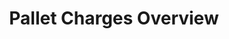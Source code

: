 ---
grand_parent: Produce Accounting
has_children: false
layout: default
nav_order: 51001
parent: Pallet Charges
title: Pallet Charges Overview
---